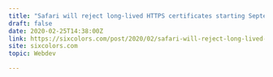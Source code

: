 ```yaml
---
title: "Safari will reject long-lived HTTPS certificates starting September 1"
draft: false
date: 2020-02-25T14:38:00Z
link: https://sixcolors.com/post/2020/02/safari-will-reject-long-lived-https-certificates-starting-september-1/?utm_medium=RSS&utm_source=hune
site: sixcolors.com
topic: Webdev  

---
```

